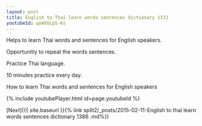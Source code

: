 ```yaml
---
layout: post
title: English to Thai learn words sentences dictionary 1372 
youtubeId: qxWX6LpS-Ks
---
```

 
 
Helps to learn Thai words and sentences for English speakers.

Opportunitiy to repeat the words sentences. 

Practice Thai language. 
 
10 minutes practice every day. 
 
How to learn Thai words and sentences for English speakers 
 
{% include youtubePlayer.html id=page.youtubeId %}
 
 
[Next]({{ site.baseurl }}{% link  split2/_posts/2015-02-11-English to thai learn words sentences dictionary 1386 .md%})
 

